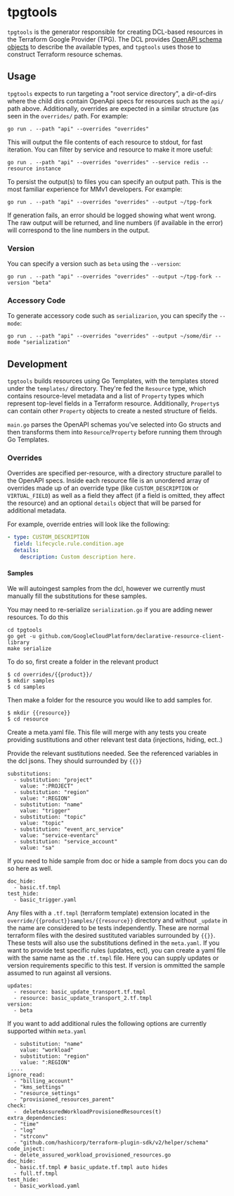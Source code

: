 # tpgtools

`tpgtools` is the generator responsible for creating DCL-based resources in the
Terraform Google Provider (TPG). The DCL provides [OpenAPI schema objects](https://swagger.io/specification/#schema-object)
to describe the available types, and `tpgtools` uses those to construct
Terraform resource schemas.

## Usage

`tpgtools` expects to run targeting a "root service directory", a dir-of-dirs
where the child dirs contain OpenApi specs for resources such as the `api/` path
above. Additionally, overrides are expected in a similar structure (as seen in
the `overrides/` path. For example:

```
go run . --path "api" --overrides "overrides"
```

This will output the file contents of each resource to stdout, for fast
iteration. You can filter by service and resource to make it more useful:

```
go run . --path "api" --overrides "overrides" --service redis --resource instance
```

To persist the output(s) to files you can specify an output path. This is the
most familiar experience for MMv1 developers. For example:

```
go run . --path "api" --overrides "overrides" --output ~/tpg-fork
```

If generation fails, an error should be logged showing what went wrong. The raw
output will be returned, and line numbers (if available in the error) will
correspond to the line numbers in the output.

### Version

You can specify a version such as `beta` using the `--version`:


```
go run . --path "api" --overrides "overrides" --output ~/tpg-fork --version "beta"
```

### Accessory Code

To generate accessory code such as `serializarion`, you can specify the `--mode`:

```
go run . --path "api" --overrides "overrides" --output ~/some/dir --mode "serialization"
```

## Development

`tpgtools` builds resources using Go Templates, with the templates stored under
the `templates/` directory. They're fed the `Resource` type, which contains
resource-level metadata and a list of `Property` types which represent top-level
fields in a Terraform resource. Additionally, `Property`s can contain other
`Property` objects to create a nested structure of fields.

`main.go` parses the OpenAPI schemas you've selected into Go structs and then
transforms them into `Resource`/`Property` before running them through Go
Templates.

### Overrides

Overrides are specified per-resource, with a directory structure parallel to the
OpenAPI specs. Inside each resource file is an unordered array of overrides made
up of an override type (like `CUSTOM_DESCRIPTION` or `VIRTUAL_FIELD`) as well as
a field they affect (if a field is omitted, they affect the resource) and an
optional `details` object that will be parsed for additional metadata.

For example, override entries will look like the following:

```yaml
- type: CUSTOM_DESCRIPTION
  field: lifecycle.rule.condition.age
  details:
    description: Custom description here.
```

#### Samples

We will autoingest samples from the dcl, however we currently must
manually fill the substitutions for these samples.

You may need to re-serialize `serialization.go` if you are adding newer resources.
To do this
```
cd tpgtools
go get -u github.com/GoogleCloudPlatform/declarative-resource-client-library
make serialize
```

To do so, first create a folder in the relevant product
```
$ cd overrides/{{product}}/
$ mkdir samples
$ cd samples
```

Then make a folder for the resource you would like to add samples for.
```
$ mkdir {{resource}}
$ cd resource
```

Create a meta.yaml file. This file will merge with any tests you create
providing sustitutions and other relevant test data (injections, hiding, ect..)

Provide the relevant sustitutions needed. See the referenced variables in the dcl
jsons. They should surrounded by `{{}}`
```
substitutions:
  - substitution: "project"
    value: ":PROJECT"
  - substitution: "region"
    value: ":REGION"
  - substitution: "name"
    value: "trigger"
  - substitution: "topic"
    value: "topic"
  - substitution: "event_arc_service"
    value: "service-eventarc"
  - substitution: "service_account"
    value: "sa"
```

If you need to hide sample from doc or hide a sample from docs you can do so here as well.
```
doc_hide:
  - basic.tf.tmpl
test_hide:
  - basic_trigger.yaml
```

Any files with a `.tf.tmpl` (terraform template) extension located in the `override/{{product}}samples/{{resource}}` directory
and without `_update` in the name are considered to be tests independently.
These are normal terraform files with the desired sustituted variables surrounded by `{{}}`.
These tests will also use the substitutions defined in the `meta.yaml`. If you want to provide test specific
rules (updates, ect), you can create a yaml file with the same name as the `.tf.tmpl` file. Here you can supply updates
or version requirements specific to this test. If version is ommitted the sample assumed to run against all versions.
```
updates:
  - resource: basic_update_transport.tf.tmpl
  - resource: basic_update_transport_2.tf.tmpl
version:
  - beta
```

If you want to add additional rules the following options are currently supported within `meta.yaml`
```
  - substitution: "name"
    value: "workload"
  - substitution: "region"
    value: ":REGION"
 ....
ignore_read:
  - "billing_account"
  - "kms_settings"
  - "resource_settings"
  - "provisioned_resources_parent"
check:
  -  deleteAssuredWorkloadProvisionedResources(t)
extra_dependencies:
  - "time"
  - "log"
  - "strconv"
  - "github.com/hashicorp/terraform-plugin-sdk/v2/helper/schema"
code_inject:
  - delete_assured_workload_provisioned_resources.go
doc_hide:
  - basic.tf.tmpl # basic_update.tf.tmpl auto hides
  - full.tf.tmpl
test_hide:
  - basic_workload.yaml
```
